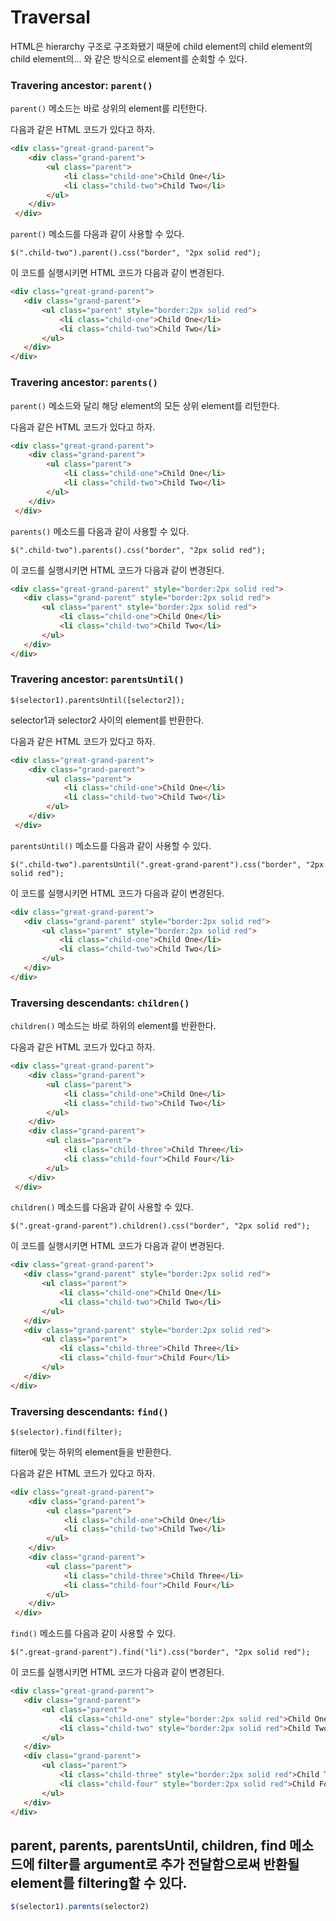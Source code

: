 # Traversal

HTML은 hierarchy 구조로 구조화됐기 때문에 child element의 child element의 child element의... 와 같은 방식으로 element를 순회할 수 있다.

### Travering ancestor: ```parent()```
```parent()``` 메소드는 바로 상위의 element를 리턴한다.

다음과 같은 HTML 코드가 있다고 하자.
```html
<div class="great-grand-parent">
    <div class="grand-parent">
        <ul class="parent">
            <li class="child-one">Child One</li>
            <li class="child-two">Child Two</li>
        </ul>
    </div>
 </div>
 ```

 ```parent()``` 메소드를 다음과 같이 사용할 수 있다.
 ```
 $(".child-two").parent().css("border", "2px solid red");
 ```
 이 코드를 실행시키면 HTML 코드가 다음과 같이 변경된다.
 ```html
<div class="great-grand-parent">
    <div class="grand-parent">
        <ul class="parent" style="border:2px solid red">
            <li class="child-one">Child One</li>
            <li class="child-two">Child Two</li>
        </ul>
    </div>
 </div>
 ```

 ### Travering ancestor: ```parents()```
 ```parent()``` 메소드와 달리 해당 element의 모든 상위 element를 리턴한다.

 다음과 같은 HTML 코드가 있다고 하자.
```html
<div class="great-grand-parent">
    <div class="grand-parent">
        <ul class="parent">
            <li class="child-one">Child One</li>
            <li class="child-two">Child Two</li>
        </ul>
    </div>
 </div>
 ```

 ```parents()``` 메소드를 다음과 같이 사용할 수 있다.
 ```
 $(".child-two").parents().css("border", "2px solid red");
 ```
 이 코드를 실행시키면 HTML 코드가 다음과 같이 변경된다.
 ```html
<div class="great-grand-parent" style="border:2px solid red">
    <div class="grand-parent" style="border:2px solid red">
        <ul class="parent" style="border:2px solid red">
            <li class="child-one">Child One</li>
            <li class="child-two">Child Two</li>
        </ul>
    </div>
 </div>
 ```

 ### Travering ancestor: ```parentsUntil()```

```
$(selector1).parentsUntil([selector2]);
```
selector1과 selector2 사이의 element를 반환한다.

 다음과 같은 HTML 코드가 있다고 하자.
```html
<div class="great-grand-parent">
    <div class="grand-parent">
        <ul class="parent">
            <li class="child-one">Child One</li>
            <li class="child-two">Child Two</li>
        </ul>
    </div>
 </div>
 ```

 ```parentsUntil()``` 메소드를 다음과 같이 사용할 수 있다.
 ```
 $(".child-two").parentsUntil(".great-grand-parent").css("border", "2px solid red");
 ```
 이 코드를 실행시키면 HTML 코드가 다음과 같이 변경된다.
 ```html
<div class="great-grand-parent">
    <div class="grand-parent" style="border:2px solid red">
        <ul class="parent" style="border:2px solid red">
            <li class="child-one">Child One</li>
            <li class="child-two">Child Two</li>
        </ul>
    </div>
 </div>
 ```

 ### Traversing descendants: ```children()```

 ```children()``` 메소드는 바로 하위의 element를 반환한다.

다음과 같은 HTML 코드가 있다고 하자.
```html
<div class="great-grand-parent">
    <div class="grand-parent">
        <ul class="parent">
            <li class="child-one">Child One</li>
            <li class="child-two">Child Two</li>
        </ul>
    </div>
    <div class="grand-parent">
        <ul class="parent">
            <li class="child-three">Child Three</li>
            <li class="child-four">Child Four</li>
        </ul>
    </div>
 </div>
 ```

 ```children()``` 메소드를 다음과 같이 사용할 수 있다.
 ```
 $(".great-grand-parent").children().css("border", "2px solid red");
 ```
 이 코드를 실행시키면 HTML 코드가 다음과 같이 변경된다.
 ```html
<div class="great-grand-parent">
    <div class="grand-parent" style="border:2px solid red">
        <ul class="parent">
            <li class="child-one">Child One</li>
            <li class="child-two">Child Two</li>
        </ul>
    </div>
    <div class="grand-parent" style="border:2px solid red">
        <ul class="parent">
            <li class="child-three">Child Three</li>
            <li class="child-four">Child Four</li>
        </ul>
    </div>
 </div>
 ```

### Traversing descendants: ```find()```

```
$(selector).find(filter);
```
filter에 맞는 하위의 element들을 반환한다.

다음과 같은 HTML 코드가 있다고 하자.
```html
<div class="great-grand-parent">
    <div class="grand-parent">
        <ul class="parent">
            <li class="child-one">Child One</li>
            <li class="child-two">Child Two</li>
        </ul>
    </div>
    <div class="grand-parent">
        <ul class="parent">
            <li class="child-three">Child Three</li>
            <li class="child-four">Child Four</li>
        </ul>
    </div>
 </div>
 ```

 ```find()``` 메소드를 다음과 같이 사용할 수 있다.
 ```
 $(".great-grand-parent").find("li").css("border", "2px solid red");
 ```
 이 코드를 실행시키면 HTML 코드가 다음과 같이 변경된다.
 ```html
<div class="great-grand-parent">
    <div class="grand-parent">
        <ul class="parent">
            <li class="child-one" style="border:2px solid red">Child One</li>
            <li class="child-two" style="border:2px solid red">Child Two</li>
        </ul>
    </div>
    <div class="grand-parent">
        <ul class="parent">
            <li class="child-three" style="border:2px solid red">Child Three</li>
            <li class="child-four" style="border:2px solid red">Child Four</li>
        </ul>
    </div>
 </div>
 ```

## parent, parents, parentsUntil, children, find 메소드에 filter를 argument로 추가 전달함으로써 반환될 element를 filtering할 수 있다.

```javascript
$(selector1).parents(selector2)
```